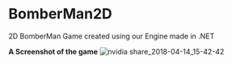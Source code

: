 # BomberMan2D
2D BomberMan Game created using our Engine made in .NET

**A Screenshot of the game**
![nvidia share_2018-04-14_15-42-42](https://user-images.githubusercontent.com/7602472/38768890-969acf62-3ffa-11e8-93db-91295e9b77fa.png)
